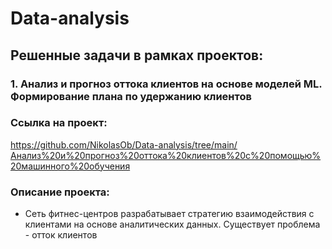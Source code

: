 # Data-analysis
## Решенные задачи в рамках проектов:
### 1. Анализ и прогноз оттока клиентов на основе моделей ML. Формирование плана по удержанию клиентов
### Сcылка на проект: 
<https://github.com/NikolasOb/Data-analysis/tree/main/Анализ%20и%20прогноз%20оттока%20клиентов%20с%20помощью%20машинного%20обучения>
### Описание проекта: 
- Сеть фитнес-центров разрабатывает стратегию взаимодействия с клиентами на основе аналитических данных. Существует проблема - отток клиентов
